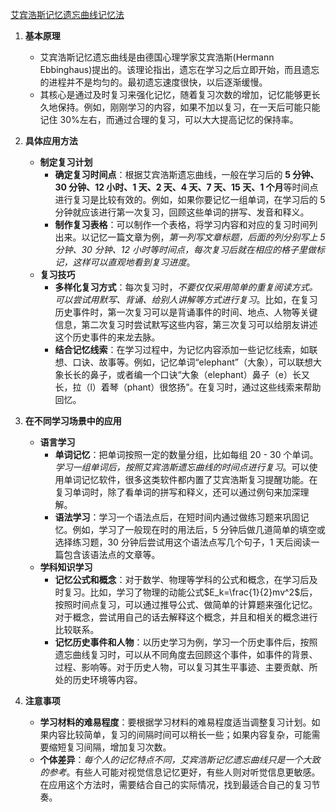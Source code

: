 [艾宾浩斯记忆遗忘曲线记忆法](https://zhuanlan.zhihu.com/p/39857208)

1. **基本原理**

   - 艾宾浩斯记忆遗忘曲线是由德国心理学家艾宾浩斯(Hermann Ebbinghaus)提出的。该理论指出，遗忘在学习之后立即开始，而且遗忘的进程并不是均匀的。最初遗忘速度很快，以后逐渐缓慢。
   - 其核心是通过及时复习来强化记忆，随着复习次数的增加，记忆能够更长久地保持。例如，刚刚学习的内容，如果不加以复习，在一天后可能只能记住 30%左右，而通过合理的复习，可以大大提高记忆的保持率。

2. **具体应用方法**

   - **制定复习计划**
     - **确定复习时间点**：根据艾宾浩斯遗忘曲线，一般在学习后的 **5 分钟、30 分钟、12 小时、1 天、2 天、4 天、7 天、15 天、1 个月**等时间点进行复习是比较有效的。例如，如果你要记忆一组单词，在学习后的 5 分钟就应该进行第一次复习，回顾这些单词的拼写、发音和释义。
     - **制作复习表格**：可以制作一个表格，将学习内容和对应的复习时间列出来。以记忆一篇文章为例，*第一列写文章标题，后面的列分别写上 5 分钟、30 分钟、12 小时等时间点，每次复习后就在相应的格子里做标记，这样可以直观地看到复习进度*。
   - **复习技巧**
     - **多样化复习方式**：每次复习时，*不要仅仅采用简单的重复阅读方式。可以尝试用默写、背诵、给别人讲解等方式进行复习*。比如，在复习历史事件时，第一次复习可以是背诵事件的时间、地点、人物等关键信息，第二次复习时尝试默写这些内容，第三次复习可以给朋友讲述这个历史事件的来龙去脉。
     - **结合记忆线索**：在学习过程中，为记忆内容添加一些记忆线索，如联想、口诀、故事等。例如，记忆单词“elephant”（大象），可以联想大象长长的鼻子，或者编一个口诀“大象（elephant）鼻子（e）长又长，拉（l）着琴（phant）很悠扬”。在复习时，通过这些线索来帮助回忆。

3. **在不同学习场景中的应用**

   - **语言学习**
     - **单词记忆**：把单词按照一定的数量分组，比如每组 20 - 30 个单词。*学习一组单词后，按照艾宾浩斯遗忘曲线的时间点进行复习*。可以使用单词记忆软件，很多这类软件都内置了艾宾浩斯复习提醒功能。在复习单词时，除了看单词的拼写和释义，还可以通过例句来加深理解。
     - **语法学习**：学习一个语法点后，在短时间内通过做练习题来巩固记忆。例如，学习了一般现在时的用法后，5 分钟后做几道简单的填空或选择练习题，30 分钟后尝试用这个语法点写几个句子，1 天后阅读一篇包含该语法点的文章等。
   - **学科知识学习**
     - **记忆公式和概念**：对于数学、物理等学科的公式和概念，在学习后及时复习。比如，学习了物理的动能公式$E_k=\frac{1}{2}mv^2$后，按照时间点复习，可以通过推导公式、做简单的计算题来强化记忆。对于概念，尝试用自己的话去解释这个概念，并且和相关的概念进行比较联系。
     - **记忆历史事件和人物**：以历史学习为例，学习一个历史事件后，按照遗忘曲线复习时，可以从不同角度去回顾这个事件，如事件的背景、过程、影响等。对于历史人物，可以复习其生平事迹、主要贡献、所处的历史环境等内容。

4. **注意事项**
   - **学习材料的难易程度**：要根据学习材料的难易程度适当调整复习计划。如果内容比较简单，复习的间隔时间可以稍长一些；如果内容复杂，可能需要缩短复习间隔，增加复习次数。
   - **个体差异**：*每个人的记忆特点不同，艾宾浩斯记忆遗忘曲线只是一个大致的参考*。有些人可能对视觉信息记忆更好，有些人则对听觉信息更敏感。在应用这个方法时，需要结合自己的实际情况，找到最适合自己的复习节奏。
